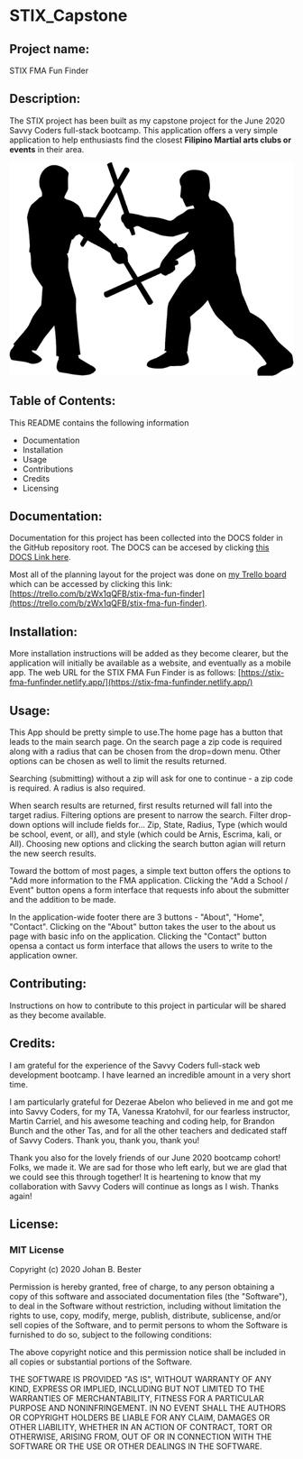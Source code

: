 # STIX_Capstone

## Project name: 
STIX FMA Fun Finder


## Description: 
The STIX project has been built as my capstone project for the June 2020 Savvy Coders full-stack bootcamp. 
This application offers a very simple application to help enthusiasts find the closest **Filipino Martial arts clubs or events** in their area.

![Image of FMA practitioners](/IMAGES/filipino-martial-arts-arnis-escrima-kali-stick-fighting.png)

## Table of Contents: 
This README contains the following information
- Documentation
- Installation 
- Usage 
- Contributions
- Credits
- Licensing


## Documentation:
Documentation for this project has been collected into the DOCS folder in the GitHub repository root. The DOCS can be accesed by clicking [this DOCS Link here](https://github.com/JohanBester/JBBesterCapstoneProject/tree/master/DOCS).

Most all of the planning layout for the project was done on [my Trello board](https://trello.com/b/zWx1qQFB/stix-fma-fun-finder) which can be accessed by clicking this link: [https://trello.com/b/zWx1qQFB/stix-fma-fun-finder](https://trello.com/b/zWx1qQFB/stix-fma-fun-finder).

## Installation: 
More installation instructions will be added as they become clearer, but the application will initially be available as a website, and eventually as a mobile app.
The web URL for the STIX FMA Fun Finder is as follows: [https://stix-fma-funfinder.netlify.app/](https://stix-fma-funfinder.netlify.app/)

## Usage: 
This App should be pretty simple to use.The home page has a button that leads to the main search page.
On the search page a zip code is required along with a radius that can be chosen from the drop=down menu.
Other options can be chosen as well to limit the results returned.

Searching (submitting) without a zip will ask for one to continue - a zip code is required. A radius is also required.

When search results are returned, first results returned will fall into the target radius. Filtering options are present to narrow the search. Filter drop-down options will include fields for… Zip, State, Radius, Type (which would be school, event, or all), and style (which could be Arnis, Escrima, kali, or All). Choosing new options and clicking the search button agian will return the new seerch results.

Toward the bottom of most pages, a simple text button offers the options to "Add more information to the FMA application. 
Clicking the "Add a School / Event" button opens a form interface that requests info about the submitter and the addition to be made. 

In the application-wide footer there are 3 buttons - "About", "Home", "Contact".
Clicking on the "About" button takes the user to the about us page with basic info on the application.
Clicking the "Contact" button opensa a contact us form interface that allows the users to write to the application owner.


## Contributing: 
Instructions on how to contribute to this project in particular will be shared as they become available.


## Credits: 
I am grateful for the experience of the Savvy Coders full-stack web development bootcamp. I have learned an incredible amount in a very short time. 

I am particularly grateful for Dezerae Abelon who believed in me and got me into Savvy Coders, for my TA, Vanessa Kratohvil, for our fearless instructor, Martin Carriel, and his awesome teaching and coding help, for Brandon Bunch and the other Tas, and for all the other teachers and dedicated staff of Savvy Coders. Thank you, thank you, thank you!

Thank you also for the lovely friends of our June 2020 bootcamp cohort! Folks, we made it. We are sad for those who left early, but we are glad that we could see this through together!
It is heartening to know that my collaboration with Savvy Coders will continue as longs as I wish. Thanks again!


## License: 

### MIT License
Copyright (c) 2020 Johan B. Bester

Permission is hereby granted, free of charge, to any person obtaining a copy of this software and associated documentation files (the "Software"), to deal in the Software without restriction, including without limitation the rights to use, copy, modify, merge, publish, distribute, sublicense, and/or sell copies of the Software, and to permit persons to whom the Software is furnished to do so, subject to the following conditions:

The above copyright notice and this permission notice shall be included in all copies or substantial portions of the Software.

THE SOFTWARE IS PROVIDED "AS IS", WITHOUT WARRANTY OF ANY KIND, EXPRESS OR IMPLIED, INCLUDING BUT NOT LIMITED TO THE WARRANTIES OF MERCHANTABILITY, FITNESS FOR A PARTICULAR PURPOSE AND NONINFRINGEMENT. IN NO EVENT SHALL THE AUTHORS OR COPYRIGHT HOLDERS BE LIABLE FOR ANY CLAIM, DAMAGES OR OTHER LIABILITY, WHETHER IN AN ACTION OF CONTRACT, TORT OR OTHERWISE, ARISING FROM, OUT OF OR IN CONNECTION WITH THE SOFTWARE OR THE USE OR OTHER DEALINGS IN THE SOFTWARE.

